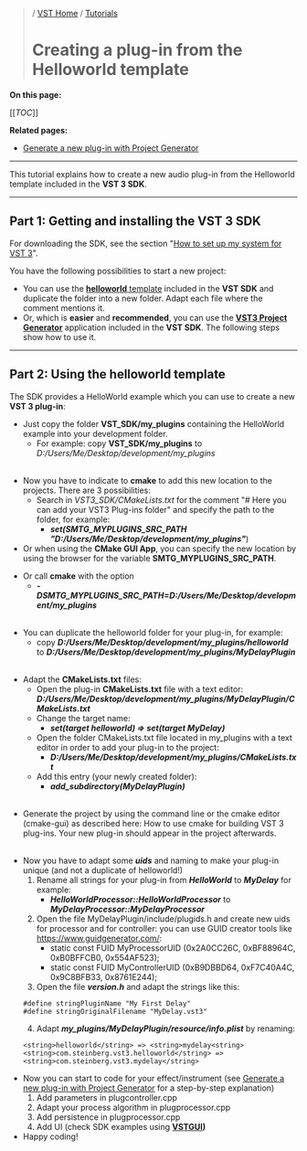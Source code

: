 >/ [VST Home](../index.md) / [Tutorials](../Tutorials/Index.md)
>
># Creating a plug-in from the Helloworld template

**On this page:**

[[_TOC_]]

**Related pages:**

- [Generate a new plug-in with Project Generator](../Tutorials/Generate+new+plug-in+with+Project+Generator.md)

---

This tutorial explains how to create a new audio plug-in from the Helloworld template included in the **VST 3 SDK**.

---

## Part 1: Getting and installing the VST 3 SDK

For downloading the SDK, see the section "[How to set up my system for VST 3](../Getting+Started/How+to+setup+my+system.md)".

You have the following possibilities to start a new project:

- You can use the [**helloworld** template](../Tutorials/Creating+a+plug-in+from+the+Helloworld+template.md) included in the **VST SDK** and duplicate the folder into a new folder. Adapt each file where the comment mentions it.
- Or, which is **easier** and **recommended**, you can use the [**VST3 Project Generator**](../What+is+the+VST+3+SDK/Project+Generator.md) application included in the **VST SDK**. The following steps show how to use it.

---

## Part 2: Using the **helloworld** template

The SDK provides a HelloWorld example which you can use to create a new **VST 3 plug-in**:

- Just copy the folder **VST_SDK/my_plugins** containing the HelloWorld example into your development folder.
    - For example: copy **VST_SDK/my_plugins** to *D:/Users/Me/Desktop/development/my_plugins*</p><br>
- Now you have to indicate to **cmake** to add this new location to the projects. There are 3 possibilities:
    - Search in *VST3_SDK/CMakeLists.txt* for the comment "# Here you can add your VST3 Plug-ins folder" and specify the path to the folder, for example:
        - ***set(SMTG_MYPLUGINS_SRC_PATH "D:/Users/Me/Desktop/development/my_plugins"***)
- Or when using the **CMake GUI App**, you can specify the new location by using the browser for the variable **SMTG_MYPLUGINS_SRC_PATH**.</p>
- Or call **cmake** with the option
    - ***-DSMTG_MYPLUGINS_SRC_PATH=D:/Users/Me/Desktop/development/my_plugins***</p><br>
- You can duplicate the helloworld folder for your plug-in, for example:
    - copy ***D:/Users/Me/Desktop/development/my_plugins/helloworld*** to ***D:/Users/Me/Desktop/development/my_plugins/MyDelayPlugin***</p><br>
- Adapt the **CMakeLists.txt** files:
    - Open the plug-in **CMakeLists.txt** file with a text editor: ***D:/Users/Me/Desktop/development/my_plugins/MyDelayPlugin/CMakeLists.txt***
    - Change the target name:
        - ***set(target helloworld) => set(target MyDelay)***
    - Open the folder CMakeLists.txt file located in my_plugins with a text editor in order to add your plug-in to the project:
        - ***D:/Users/Me/Desktop/development/my_plugins/CMakeLists.txt***
    - Add this entry (your newly created folder):
        - ***add_subdirectory(MyDelayPlugin)***</p><br>
- Generate the project by using the command line or the cmake editor (cmake-gui) as described here: How to use cmake for building VST 3 plug-ins. Your new plug-in should appear in the project afterwards.</p><br>
- Now you have to adapt some ***uids*** and naming to make your plug-in unique (and not a duplicate of helloworld!)
    1. Rename all strings for your plug-in from ***HelloWorld*** to ***MyDelay*** for example:
        - ***HelloWorldProcessor::HelloWorldProcessor*** to ***MyDelayProcessor::MyDelayProcessor***
    2. Open the file MyDelayPlugin/include/plugids.h and create new uids for processor and for controller: you can use GUID creator tools like <https://www.guidgenerator.com/>:
        - static const FUID MyProcessorUID (0x2A0CC26C, 0xBF88964C, 0xB0BFFCB0, 0x554AF523);
        - static const FUID MyControllerUID (0xB9DBBD64, 0xF7C40A4C, 0x9C8BFB33, 0x8761E244);
    3. Open the file ***version.h*** and adapt the strings like this:
    ```
    #define stringPluginName "My First Delay"
    #define stringOriginalFilename "MyDelay.vst3"
    ```
    4. Adapt ***my_plugins/MyDelayPlugin/resource/info.plist*** by renaming:
    ```
    <string>helloworld</string> => <string>mydelay<string>
    <string>com.steinberg.vst3.helloworld</string> =><string>com.steinberg.vst3.mydelay</string>
- Now you can start to code for your effect/instrument (see [Generate a new plug-in with Project Generator](../Tutorials/Generate+new+plug-in+with+Project+Generator.md) for a step-by-step explanation)
    1. Add parameters in plugcontroller.cpp
    2. Adapt your process algorithm in plugprocessor.cpp
    3. Add persistence in plugprocessor.cpp
    4. Add UI (check SDK examples using **[VSTGUI](../What+is+the+VST+3+SDK/VSTGUI.md))**
- Happy coding!